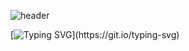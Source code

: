 



![header](https://capsule-render.vercel.app/api?type=rect&color=gradient&height=180&section=header&text=👻Bon%20Jae&fontAlignY=70&fontAlign=80&animation=fadeIn&fontSize=60)


[![Typing SVG](https://readme-typing-svg.demolab.com?font=Fira+Code&weight=500&size=30&duration=2000&pause=600&color=1BF719&center=true&multiline=true&random=false&width=850&height=60&lines=Hi!+My+name+is+Bon+Jae!;Welcome!+My+repository!)](https://git.io/typing-svg)
